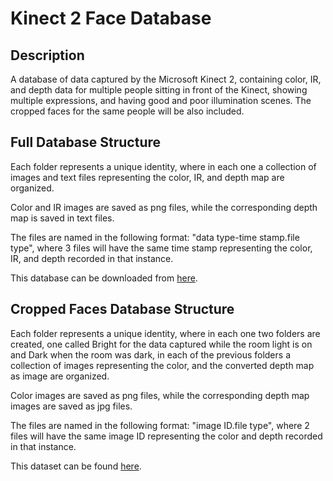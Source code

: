 # Kinect 2 Face Database
## Description
A database of data captured by the Microsoft Kinect 2, containing color, IR, and depth data for multiple people sitting in front of the Kinect, showing multiple expressions, and having good and poor illumination scenes.
The cropped faces for the same people will be also included.
## Full Database Structure
Each folder represents a unique identity, where in each one a collection of images and text files representing the color, IR, and depth map are organized.

Color and IR images are saved as png files, while the corresponding depth map is saved in text files.

The files are named in the following format: "data type-time stamp.file type", where 3 files will have the same time stamp representing the color, IR, and depth recorded in that instance.

This database can be downloaded from [here](https://drive.google.com/open?id=0B5xrN4o5hrWrYnhRQnZySm1tVGM).
## Cropped Faces Database Structure
Each folder represents a unique identity, where in each one two folders are created, one called Bright for the data captured while the room light is on and Dark when the room was dark, in each of the previous folders a collection of images representing the color, and the converted depth map as image are organized.

Color images are saved as png files, while the corresponding depth map images are saved as jpg files.

The files are named in the following format: "image ID.file type", where 2 files will have the same image ID representing the color and depth recorded in that instance.

This dataset can be found [here](Cropped_Faces.zip).
